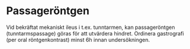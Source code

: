 # Passageröntgen
Vid bekräftat mekaniskt ileus i t.ex. tunntarmen, kan passageröntgen (tunntarmspassage) göras för att utvärdera hindret. Ordinera gastrografi (per oral röntgenkontrast) minst 6h innan undersökningen. 
